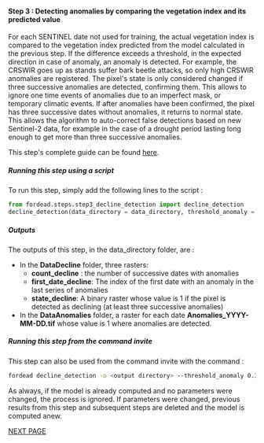 #### Step 3 : Detecting anomalies by comparing the vegetation index and its predicted value

For each SENTINEL date not used for training, the actual vegetation index is compared to the vegetation index predicted from the model calculated in the previous step. If the difference exceeds a threshold, in the expected direction in case of anomaly, an anomaly is detected. For example, the CRSWIR goes up as stands suffer bark beetle attacks, so only high CRSWIR anomalies are registered. The pixel's state is only considered changed if three successive anomalies are detected, confirming them. This allows to ignore one time events of anomalies due to an imperfect mask, or temporary climatic events. If after anomalies have been confirmed, the pixel has three successive dates without anomalies, it returns to normal state. This allows the algorithm to auto-correct false detections based on new Sentinel-2 data, for example in the case of a drought period lasting long enough to get more than three successive anomalies.

This step's complete guide can be found [here](https://fordead.gitlab.io/fordead_package/docs/user_guides/english/03_decline_detection/).

##### Running this step using a script

To run this step, simply add the following lines to the script :
```python
from fordead.steps.step3_decline_detection import decline_detection
decline_detection(data_directory = data_directory, threshold_anomaly = 0.16)
```

##### Outputs

The outputs of this step, in the data_directory folder, are :
- In the **DataDecline** folder, three rasters:
    - **count_decline** : the number of successive dates with anomalies
    - **first_date_decline**: The index of the first date with an anomaly in the last series of anomalies
    - **state_decline**: A binary raster whose value is 1 if the pixel is detected as declining (at least three successive anomalies)
- In the **DataAnomalies** folder, a raster for each date **Anomalies_YYYY-MM-DD.tif** whose value is 1 where anomalies are detected.

##### Running this step from the command invite

This step can also be used from the command invite with the command :
```bash
fordead decline_detection -o <output directory> --threshold_anomaly 0.17
```
As always, if the model is already computed and no parameters were changed, the process is ignored. If parameters were changed, previous results from this step and subsequent steps are deleted and the model is computed anew.

[NEXT PAGE](https://fordead.gitlab.io/fordead_package/docs/Tutorial/04_compute_forest_mask)